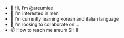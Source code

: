 - 👋 Hi, I’m @areumiee
- 👀 I’m interested in men
- 🌱 I’m currently learning korean and italian language
- 💞️ I’m looking to collaborate on ...
- 📫 How to reach me areum SH II

<!---
areumiee/areumiee is a ✨ special ✨ repository because its `README.md` (this file) appears on your GitHub profile.
You can click the Preview link to take a look at your changes.
--->
